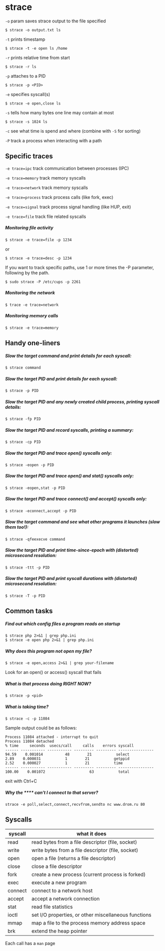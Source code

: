 strace
==

`-o` param saves strace output to the file specified

    $ strace -o output.txt ls

`-t` prints timestamp

    $ strace -t -e open ls /home

`-r` prints relative time from start

    $ strace -r ls

`-p` attaches to a PID

    $ strace -p <PID>

`-e` specifies syscall(s)

    $ strace -e open,close ls

`-s` tells how many bytes one line may contain at most

    $ strace -s 1024 ls

`-c` see what time is spend and where (combine with `-S` for sorting)

`-P` track a process when interacting with a path

Specific traces
---

`-e trace=ipc` track communication between processes (IPC)

`-e trace=memory` track memory syscalls

`-e trace=network` track memory syscalls

`-e trace=process` track process calls (like fork, exec)

`-e trace=signal` track process signal handling (like HUP, exit)

`-e trace=file` track file related syscalls

##### Monitoring file activity

    $ strace -e trace=file -p 1234

or

    $ strace -e trace=desc -p 1234

If you want to track specific paths, use 1 or more times the -P parameter, following by the path.

    $ sudo strace -P /etc/cups -p 2261

##### Monitoring the network

    $ trace -e trace=network

##### Monitoring memory calls

    $ strace -e trace=memory

Handy one-liners
---

##### Slow the target command and print details for each syscall:

    $ strace command

##### Slow the target PID and print details for each syscall:

    $ strace -p PID

##### Slow the target PID and any newly created child process, printing syscall details:

    $ strace -fp PID

##### Slow the target PID and record syscalls, printing a summary:

    $ strace -cp PID

##### Slow the target PID and trace open() syscalls only:

    $ strace -eopen -p PID

##### Slow the target PID and trace open() and stat() syscalls only:

    $ strace -eopen,stat -p PID

##### Slow the target PID and trace connect() and accept() syscalls only:

    $ strace -econnect,accept -p PID

##### Slow the target command and see what other programs it launches (slow them too!):

    $ strace -qfeexecve command

##### Slow the target PID and print time-since-epoch with (distorted) microsecond resolution:

    $ strace -ttt -p PID

##### Slow the target PID and print syscall durations with (distorted) microsecond resolution:

    $ strace -T -p PID

Common tasks
---

##### Find out which config files a program reads on startup

    $ strace php 2>&1 | grep php.ini
    $ strace -e open php 2>&1 | grep php.ini

##### Why does this program not open my file?

    $ strace -e open,access 2>&1 | grep your-filename

Look for an open() or access() syscall that fails

##### What is that process doing RIGHT NOW?

    $ strace -p <pid>

##### What is taking time?

    $ strace -c -p 11084

Sample output could be as follows:

    Process 11084 attached - interrupt to quit
    Process 11084 detached
    % time     seconds  usecs/call     calls    errors syscall
    ------ ----------- ----------- --------- --------- ----------------
    94.59    0.001014          48        21           select
    2.89    0.000031           1        21           getppid
    2.52    0.000027           1        21           time
    ------ ----------- ----------- --------- --------- ----------------
    100.00    0.001072                    63           total

exit with Ctrl+C

##### Why the **** can't I connect to that server?

    strace -e poll,select,connect,recvfrom,sendto nc www.drom.ru 80

Syscalls
---

| syscall | what it does                                         |
|---------|------------------------------------------------------|
| read    | read bytes from a file descriptor (file, socket)     |
| write   | write bytes from a file descriptor (file, socket)    |
| open    | open a file (returns a file descriptor)              |
| close   | close a file descriptor                              |
| fork    | create a new process (current process is forked)     |
| exec    | execute a new program                                |
| connect | connect to a network host                            |
| accept  | accept a network connection                          |
| stat    | read file statistics                                 |
| ioctl   | set I/O properties, or other miscellaneous functions |
| mmap    | map a file to the process memory address space       |
| brk     | extend the heap pointer                              |

Each call has a `man` page
